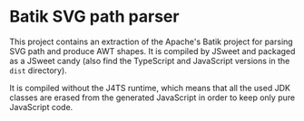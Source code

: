 # Batik SVG path parser

This project contains an extraction of the Apache's Batik project for parsing SVG path and produce AWT shapes. It is compiled by JSweet and packaged as a JSweet candy (also find the TypeScript and JavaScript versions in the ``dist`` directory).

It is compiled without the J4TS runtime, which means that all the used JDK classes are erased from the generated JavaScript in order to keep only pure JavaScript code.
 